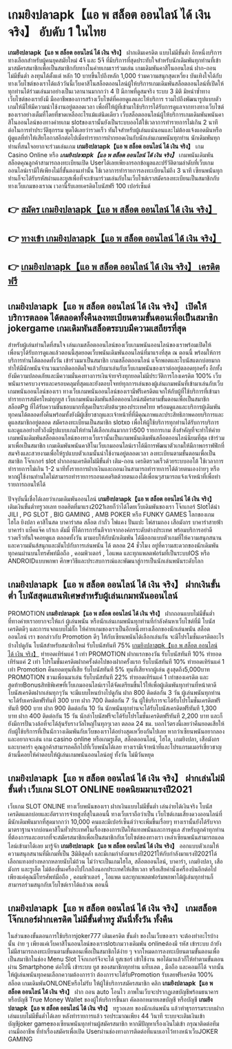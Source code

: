 # เกมยิงปลาapk【แอ พ สล็อต ออนไลน์ ได้ เงิน จริง】  อับดับ 1 ในไทย

**เกมยิงปลาapk【แอ พ สล็อต ออนไลน์ ได้ เงิน จริง】** ฝากเติมเครดิต แบบไม่มีขั้นต่ำ  อีกหนึ่งบริการทางเลือกสำหรับผู้คนยุคสมัยใหม่ 4จี และ 5จี ที่มีบริการที่สุดประทับใจสำหรับนักเดิมพันทุกท่านที่เข้ามาสมัครสมาชิกเพื่อเป็นสมาชิกกับทางในค่ายเกมเราร่วมเล่น เกมเดิมพันคาสิโนออนไลน์ ฝาก-ถอน ไม่มีขั้นต่ำ ลงทุนได้ตั้งแต่ หลัก 10 บาทขึ้นไปถึงหลัก 1,000 ร่วมความสนุกสุดเหวี่ยง บันเทิงใจได้กับทางเว็บไซต์ของเราได้แล้ววันนี้เว็บคาสิโนสล็อตออนไลน์ผู้ให้บริการเกมเดิมพันสล็อตออนไลน์ที่เปิดให้ทุกท่านได้ร่วมเล่นมาอย่างเป็นเวลานานมากกว่า 4 ปี มีภาพที่ดูสมจริง ระบบ 3 มิติ
มิหนำซ้ำทางเว็บไซต์ของเรายังมี มืออาชีพของการสร้างเว็บไซต์ที่คอยดูแลและให้บริการ  รวมไปถึงพัฒนารูปแบบตัวเกมให้มีให้มีความน่าใช้งานอยู่ตลอดเวลา เพื่อที่ให้ผู้ที่เข้ามาใช้บริการได้รับการดูแลจากทางทางเว็บไซต์ของเราอย่างเต็มที่โดยที่ขาดเหลืออะไรแม้แต่นิดเดียว เว็บสล็อตออนไลน์ผู้ให้บริการเกมเดิมพันพนันคาสิโนออนไลน์ของทางค่ายเกม slotของเรานั้นยังเป็นระบบออโต้ใช้เวลาการทำรายการไม่เกิน 2 นาที ต่อในการทำประวัติธุกรรม พูดได้เลยว่ารวดเร็ว ทันใจสำหรับผู้เล่นแน่นอนและไม่ต้องแจ้งแอดมินหรือผู้ดูแลที่ทำให้เสียโอกาสอีกต่อไปเมื่อทำรายการฝากยอดเงินกับนักเล่นเกมพนันทุกท่าน
นักเดิมพันทุกท่านที่สนใจอยากจะร่วมเล่นเกม **เกมยิงปลาapk【แอ พ สล็อต ออนไลน์ ได้ เงิน จริง】** เกม Casino Online หรือ ***เกมยิงปลาapk【แอ พ สล็อต ออนไลน์ ได้ เงิน จริง】*** เกมพนันเดิมพันสล็อตคุณลูกค้าสามารถลงทะเบียนเปิด Userได้เลยเพียงกรอกข้อมูลและปรัวัติตามลำดับที่เว็บเกมออนไลน์เรามีให้เพียงไม่กี่ขั้นตอนเท่านั้น ใช้เวลาการทำรายการลงทะเบียนไม่ถึง 3 นาที เซียนพนันทุกท่านก็จะได้รับรหัสผ่านและยูสเพื่อที่จะเข้ามาร่วมเล่นกับในเว็บไซต์เราสมัครลงทะเบียนเป็นสมาชิกกับทางเว็บเกมของเราณ เวลานี้รับเลยเครดิตโบนัสฟรี 100 เปอร์เซ็นต์ 

## 👉 [สมัคร เกมยิงปลาapk【แอ พ สล็อต ออนไลน์ ได้ เงิน จริง】](https://archa888.com/)
## 👉 [ทางเข้า เกมยิงปลาapk【แอ พ สล็อต ออนไลน์ ได้ เงิน จริง】](https://archa888.com/)
## 👉 [เกมยิงปลาapk【แอ พ สล็อต ออนไลน์ ได้ เงิน จริง】 เครดิตฟรี](https://archa888.com/)

## เกมยิงปลาapk【แอ พ สล็อต ออนไลน์ ได้ เงิน จริง】 เปิดให้บริการตลอด ได้ตลอดทั้งคืนลงทะเบียนตามขั้นตอนเพื่อเป็นสมาชิก jokergame เกมเดิมพันสล็อตระบบมีความเสถียรที่สุด 

สำหรับผู้เล่นท่านใดที่สนใจ เล่นเกมสล็อตออนไลน์ของเว็บเกมพนันออนไลน์ของเราพร้อมเปิดให้เพื่อนๆได้รับการดูแลแล้วตอนนี้สุดยอดเว็บพนันเดิมพันออนไลน์ที่มาแรงที่สุด ณ ตอนนี้ พร้อมให้การบริการท่านได้ตลอดทั้งวัน เข้าร่วมมาเป็นสมาชิก เกมสล็อตออนไลน์ แจ็กพอตและโบนัสแตกบ่อยมาก ทำให้มีนักพนันจำนวนมากติดอกติดใจแล้วกับมาเล่นกับเว็บเกมพนันของเราต่ออยู่ตลอดทุกครั้ง อีกทั้งยังมีความปลอดภัยและมีความมั่นคงทางการเงินจ่ายจริงทุกยอดไม่มีประวัติการโกงเครดิต 100% เว็บพนันเราครบวงจรและครอบคลุมที่สุดและยังตอบโจทย์ทุกการเล่นของผู้เล่นเกมพนันที่เข้ามาเล่นกับเว็บเกมพนันออนไลน์ของเรา
ทางเว็บเกมพนันออนไลน์ของเรามีฟรีเครดิตแจกให้กับผู้ที่ใช้บริการที่เข้ามาทำรายการสมัครใหม่ทุกยูส เว็บเกมพนันเดิมพันสล็อตออนไลน์สมัครตามขั้นตอนเพื่อเป็นสมาชิก สล็อตPg ที่ได้รับความชื่นชอบมากที่สุดเป็นระดับต้นๆของประเทศไทย พร้อมดูแลและบริการผู้เดิมพันทุกคนได้ตลอดทั้งคืนพร้อมทั้งยังมีผู้เชี่ยวชาญและเจ้าหน้าที่ที่มีคุณภาพและประสิทธิภาพคอยบริการและดูแลสมาชิกอยู่ตลอด สมัครลงทะเบียนเป็นสมาชิก slotxo เพื่อให้ผู้ใช้บริการทุกท่านได้รับการบริการและดูแลอย่างทั่วถึงมีรูปแบบเกมให้ท่านได้เลือกเล่นมากกว่า500 รายการเกม
สิ่งสำคัญที่จะทำให้ค่ายเกมพนันเดิมพันสล็อตออนไลน์ของทางเว็บเรานั้นเป็นเกมพนันเดิมพันสล็อตออนไลน์นิยมที่สุด เข้าร่วมมาเพื่อเป็นสมาชิก  เกมเดิมพันพนันคาสิโนเว็บเกมออนไลน์เราได้มีการพัฒนาตัวเกมให้มีภาพกราฟฟิกที่สมจริงและสวยงามเพื่อให้รูปแบบตัวเกมนั้นน่าใช้งานอยู่ตลอดเวลา ลงทะเบียนตามขั้นตอนเพื่อเป็นสมาชิก โจ๊กเกอร์ slot ฝากถอนเครดิตไม่มีขั้นต่ำ เติม-ถอน เครดิตรวดเร็วด้วยระบบออโต้ ใช้เวลาการทำรายการไม่เกิน 1-2 นาทีทั้งรายการฝากเงินและถอนเงินสามารถทำรายการได้ด้วยตนเองง่ายๆ หรือหากผู้ใช้งานท่านใดไม่สามารถทำรายการถอนเคดริตด้วยตนเองได้เพื่อนๆสามารถแจ้งเจ้าหน้าที่เพื่อทำรายการถอนให้ได้

ปัจจุบันนี้เชื่อได้เลยว่าเกมเดิมพันออนไลน์ **เกมยิงปลาapk【แอ พ สล็อต ออนไลน์ ได้ เงิน จริง】** เติมเงินขั้นต่ำทรูวอเลท ยอดฮิตที่มาแรง2021เลยก็ว่าได้โดยเว็บเดิมพันของเรา โจ๊กเกอร์ Slotได้นำ  JILI , PG SLOT , BIG GAMING , AMB POKER หรือ FUNKY GAMES โลกของเกมไฮโล ยิงปลา คาสิโนสด บาคาร่าสด สล็อต กำถั่ว ไพ่แคง ปั่นแปะ ไพ่สามกอง เสือมังกร บาคาร่าสายฟ้า บาคาร่า แบ็คแจ๊ค เก้าเก ดัมมี่ ที่ได้การการันตีจากจากองค์กรระดับต่างประเทศ พร้อมบริการอย่าดีรวดเร็วทันใจคอยดูแล ตลอดทั้งวัน มามอบให้กับนักเดิมพัน ได้มีออกแบบตัวเกมที่ให้ความสนุกสนานและความมันส์สนุกและมันไปกับการเล่นพนัน ได้ ตลอด 24 ชั่วโมง อยู่ที่ความสะดวกของนักเดิมพันทุกคนผ่านบนโทรศัพท์มือถือ , คอมพิวเตอร์ , ไอแพด และทุกแพลตฟอร์มที่เป็นระบบIOS หรือ ANDROIDแบบพกพา ศึกษาวิธีและประสบการณ์และพัฒนาสู่การเป็นนักเล่นพนันระดับโลก

## เกมยิงปลาapk【แอ พ สล็อต ออนไลน์ ได้ เงิน จริง】 ฝากเงินขั้นต่ำ โบนัสสุดแสนพิเศษสำหรับผู้เล่นเกมพนันออนไลน์

 PROMOTION  **เกมยิงปลาapk【แอ พ สล็อต ออนไลน์ ได้ เงิน จริง】** ฝากถอนแบบไม่มีขั้นต่ำ ที่ทางค่ายเราอยากจะให้แก่  ผู้เล่นพนัน หรือนักเล่นเกมพนันทุกท่านที่กำลังค้นหาเว็บไซต์ที่มี โบนัสเครดิตดีๆ และการแจกแบบไม่กั๊ก ให้ค่ายเกมของเราเป็นอีกหนึ่งทางเลือกของนักเล่นพนัน สล็อต ออนไลน์ เรา ขอกล่าวกับ Promotion ดีๆ ให้กับเซียนพนันได้เลือกเล่นกัน จะมีโปรโมชั่นเครดิตอะไรบ้างไปดูกัน
โบนัสสำหรับสมาชิกใหม่ รับโบนัสทันที 75% [เกมยิงปลาapk【แอ พ สล็อต ออนไลน์ ได้ เงิน จริง】](https://archa888.com/) ทำยอดเทิร์นแค่ 1 เท่า
 PROMOTION ฝากแรกของวัน รับโบนัสทันที 10% ทำยอดเทิร์นแค่ 2 เท่า
โปรโมชั่นเครดิตฝากครั้งต่อไปของฝากครั้งแรก รับโบนัสทันที 10% ทำยอดเทิร์นแค่ 1 เท่า
 Promotion คืนยอดทุนที่เสีย รับโบนัสทันที 5% ทุนที่เสียจากผู้เล่น สูงสุดถึง5,000บาท
 PROMOTION ชวนเพื่อนมาเล่น รับโบนัสทันที 22% ทำยอดเทิร์นแค่ 1 เท่าของเครดิต
และสุดท้ายBonusสิทธิพิเศษที่เว็บเกมออนไลน์เราได้จัดเตรียมขึ้นไว้ให้เพื่อผู้เดิมพันทุกท่านที่หน้าตาดี โบนัสเครดิตฝากเล่นทุกๆวัน จะมีแบบไหนบ้างไปดูกัน
ฝาก 800 ติดต่อกัน 3 วัน ผู้เล่นพนันทุกท่านจะได้รับเครดิตฟรีทันที 300 บาท
ฝาก 700 ติดต่อกัน 7 วัน ผู้ใช้บริการจะได้รับโปรโมชั่นเครดิตฟรีทันที 900 บาท
ฝาก 900 ติดต่อกัน 10 วัน นักพนันทุกท่านจะได้รับโบนัสเครดิตฟรีทันที 1,300 บาท
ฝาก 400 ติดต่อกัน 15 วัน นักล่าโบนัสฟรีจะได้รับโปรโมชั่นเครดิตฟรีทันที 2,200 บาท
และก็ยังมีการปั่นวงล้อที่จะได้ลุ้นรับรางวัลใหญ่ในทุกๆเวลา ตลอด 24 ชม. บอกไว้ตรงนี้เลยว่าคืนยอดเสียให้กับผู้ใช้บริการที่เป็นนักวางเดิมพันกับเว็บของเราได้อย่างสุดเหวี่ยงกันไปเลย หากว่าเซียนพนันอยากลองและอยากจะเล่น เกม casino online หรือเกมรูเล็ต, สล็อตออนไลน์, ไฮโล, เกมยิงปลา, เสือมังกร และบาคาร่า คุณลูกค้าสามารถคลิ๊กไปที่เว็บพนันได้เลย ทางเรามีเจ้าหน้าที่และโปรแกรมเมอร์เชี่ยวชาญด้านนี้คอยให้คำตอบให้ผู้เล่นเกมพนันออนไลน์อยู่ ทั้งวัน ไม่มีวันหยุด

## เกมยิงปลาapk【แอ พ สล็อต ออนไลน์ ได้ เงิน จริง】 ฝากเล่นไม่มีขั้นต่ำ  เว็บเกม SLOT ONLINE ยอดนิยมมาแรงปี2021

เว็บเกม SLOT ONLINE ทางเว็บพนันของเรา ฝากเงินแบบไม่มีขั้นต่ำ เล่นง่ายได้เงินจริง โบนัสเครดิตแตกบ่อยและอัตราการจ่ายสูงที่สุในตอนนี้ ทางเว็บเราถือว่าเป็น เว็บไซต์เกมเสี่ยงดวงออนไลน์ที่มีนักเดิมพันมากที่สุดมากกว่า 10,000 คนและมีเปอร์เซ็นต์ว่าจะเพิ่มขึ้นเรื่อยๆ ทางเรานั้นยังได้รับจากมาตราฐานจากบ่อนคาสิโนทั่วประเทศในเรื่องของการเปิดให้แทงพนันและการดูแล สำหรับลูกค้าทุกท่านที่ต้องการและอยากที่จะสมัครสมาชิกเพื่อเป็นสมาชิกกับเว็บไซต์ของทางเรา เหล่าเซียนพนันสามารถแอดไลน์เข้ามาได้เลย
	มารู้จัก **เกมยิงปลาapk【แอ พ สล็อต ออนไลน์ ได้ เงิน จริง】** ออกแบบตัวเกมให้ความสนุกสนานที่มีเกมที่เป็น 3มิติสุดล้ำ และมีเกมกำลังมาแรงปี2021ให้กับกำลังมาแรงปี2021ได้เลือกแทงอย่างหลากหลายนับไม่ถ้วน  ไม่ว่าจะเป็นเกมไฮโล, สล็อตออนไลน์, บาคาร่า, เกมยิงปลา, เสือมังกร และรูเล็ต ไม่ต้องขึ้นเครื่องไปไกลถึงนอกประเทศให้เสียเวลา หรือเสียค่านั่งเครื่องบินอีกต่อไป เพียงแค่คุณมีโทรศัพท์มือถือ , คอมพิวเตอร์ , ไอแพด และทุกแพลตฟอร์มพกพาได้ผู้เล่นทุกท่านก็สามารถร่วมสนุกกับเว็บไซต์เราได้แล้วณ ตอนนี้

## เกมยิงปลาapk【แอ พ สล็อต ออนไลน์ ได้ เงิน จริง】 เกมสล็อตโจ๊กเกอร์ฝากเครดิต ไม่มีขั้นต่ำทรู มันนี่ทั้งวัน ทั้งคืน

ในส่วนของขั้นตอนการใช้บริการjoker777 เติมเครดิต ขั้นต่ำ ของในเว็บของเรา จะต้องทำอะไรบ้างนั้น ง่าย ๆ เพียงแค่เว็บคาสิโนออนไลน์ของเราslotเกมวางเดิมพัน onlineต้องมี รหัส เข้าระบบ ถ้ายังไม่มีสามารถลงทะเบียนตามขั้นตอนเพื่อเป็นสมาชิกได้ง่าย ๆ จากโหมดการลงทะเบียนตามขั้นตอนเพื่อเป็นสมาชิกในช่อง Menu Slot โจ๊กเกอร์จึงจะได้ ยูสเซอร์ เข้าใช้งาน พอได้มาแล้วก็ให้ทำตามขั้นตอนผ่าน Smartphone ต่อไปนี้
เข้าระบบ ยูส  ของสมาชิกทุกท่าน แท็บเลต , มือถือ และคอมก็ได้
จากนั้นให้ผู้เล่นพนันทุกคนเลือกความต้องการว่า ต้องการจะได้รับPromotion รับเลยฟรีเครดิต 100% สล็อต เกมเดิมพันONLONEหรือไม่รับ
ให้ผู้ใช้บริการสมัครสมาชิก คลิก **เกมยิงปลาapk【แอ พ สล็อต ออนไลน์ ได้ เงิน จริง】** ฝาก ถอน auto โอนไว ภาพในเว็บจะปรากฏเลขบัญชีพร้อมธนาคาร หรือบัญชี True Money Wallet ของผู้ให้บริการขึ้นมา
คัดลอกหมายเลขบัญชี หรือบัญชี **เกมยิงปลาapk【แอ พ สล็อต ออนไลน์ ได้ เงิน จริง】** ทรูวอเลท ของนักเล่นพนัน แล้วทำธุรกรรมระบบฝากเล่นแบบไม่มีขั้นต่ำได้เลย
หลังทำรายการแล้ว รอประมาณเพียง 44 วินาที ระบบจะเติมเงินเข้าบัญชีjoker gameของเซียนพนันทุกท่านผู้สมัครสมาชิก
หากมีปัญหาเรื่องเงินไม่เข้า กรุณาติดต่อทีมงานมืออาชีพ ที่ทำเรื่องสมัครเพื่อเปิด Userผ่านช่องทางการติดต่อที่แนบเอาไว้ทางหน้าเว็บJOKER GAMING


